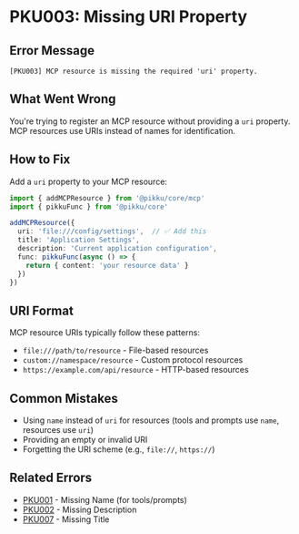 # PKU003: Missing URI Property

## Error Message

```
[PKU003] MCP resource is missing the required 'uri' property.
```

## What Went Wrong

You're trying to register an MCP resource without providing a `uri` property. MCP resources use URIs instead of names for identification.

## How to Fix

Add a `uri` property to your MCP resource:

```typescript
import { addMCPResource } from '@pikku/core/mcp'
import { pikkuFunc } from '@pikku/core'

addMCPResource({
  uri: 'file:///config/settings',  // ✅ Add this
  title: 'Application Settings',
  description: 'Current application configuration',
  func: pikkuFunc(async () => {
    return { content: 'your resource data' }
  })
})
```

## URI Format

MCP resource URIs typically follow these patterns:

- `file:///path/to/resource` - File-based resources
- `custom://namespace/resource` - Custom protocol resources
- `https://example.com/api/resource` - HTTP-based resources

## Common Mistakes

- Using `name` instead of `uri` for resources (tools and prompts use `name`, resources use `uri`)
- Providing an empty or invalid URI
- Forgetting the URI scheme (e.g., `file://`, `https://`)

## Related Errors

- [PKU001](./pku001.md) - Missing Name (for tools/prompts)
- [PKU002](./pku002.md) - Missing Description
- [PKU007](./pku007.md) - Missing Title

